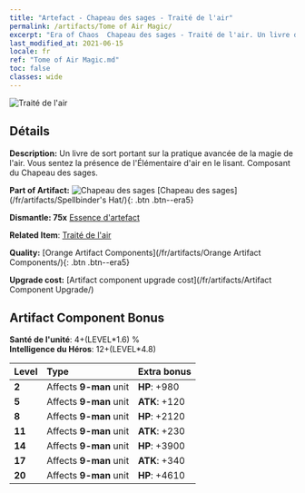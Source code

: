 ```yaml
---
title: "Artefact - Chapeau des sages - Traité de l'air"
permalink: /artifacts/Tome of Air Magic/
excerpt: "Era of Chaos  Chapeau des sages - Traité de l'air. Un livre de sort portant sur la pratique avancée de la magie de l'air. Vous sentez la présence de l'Élémentaire d'air en le lisant. Composant du Chapeau des sages."
last_modified_at: 2021-06-15
locale: fr
ref: "Tome of Air Magic.md"
toc: false
classes: wide
---
```


 ![Traité de l'air](/images/t/artifact_40463.png)



## Détails

 **Description:** Un livre de sort portant sur la pratique avancée de la magie de l'air. Vous sentez la présence de l'Élémentaire d'air en le lisant. Composant du Chapeau des sages.

 **Part of Artifact:** ![Chapeau des sages](/images/t/icon_artifact_46.png) [Chapeau des sages](/fr/artifacts/Spellbinder's Hat/){: .btn .btn--era5}

 **Dismantle: 75x** [Essence d'artefact](/ItemsFR/con_905/)

 **Related Item**: [Traité de l'air](/ItemsFR/art_180/)

 **Quality:** [Orange Artifact Components](/fr/artifacts/Orange Artifact Components/){: .btn .btn--era5}

 **Upgrade cost:** [Artifact component upgrade cost](/fr/artifacts/Artifact Component Upgrade/)

## Artifact Component Bonus

  **Santé de l'unité**: 4+(LEVEL\*1.6) %<br/>**Intelligence du Héros**: 12+(LEVEL\*4.8)

  |  Level  | Type |    Extra bonus  | 
  |:--------|:-----|:----------------| 
  | **2** | Affects **9-man** unit | **HP**: +980 | 
  | **5** | Affects **9-man** unit | **ATK**: +120 | 
  | **8** | Affects **9-man** unit | **HP**: +2120 | 
  | **11** | Affects **9-man** unit | **ATK**: +230 | 
  | **14** | Affects **9-man** unit | **HP**: +3900 | 
  | **17** | Affects **9-man** unit | **ATK**: +340 | 
  | **20** | Affects **9-man** unit | **HP**: +4610 | 
